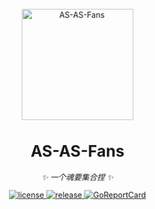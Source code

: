 <p align="center">
    <img src="https://github.com/yanlc39/as-as-fans/blob/main/ASFans/Assets.xcassets/AppIcon.appiconset/ASASF_180.png?raw=true" width="200" height="200" alt="AS-AS-Fans">
</p>

<div align="center">

# AS-AS-Fans

_✨ 一个魂要集合捏 ✨_  


</div>

<p align="center">
  <a href="https://raw.githubusercontent.com/yanlc39/as-as-fans/LICENSE">
    <img src="https://img.shields.io/github/license/yanlc39/as-as-fans" alt="license">
  </a>
  <a href="https://github.com/yanlc39/as-as-fans/releases">
    <img src="https://img.shields.io/github/v/release/yanlc39/as-as-fans?color=blueviolet&include_prereleases" alt="release">
  </a>
  <!-- <a href="https://github.com/yanlc39/as-as-fans/actions">
    <img src="https://github.com/yanlc39/as-as-fans/workflows/CI/badge.svg" alt="action">
  </a> -->
  <a href="https://goreportcard.com/report/github.com/yanlc39/as-as-fans">
  <img src="https://goreportcard.com/badge/github.com/yanlc39/as-as-fans" alt="GoReportCard">
  </a>
</p>


## 